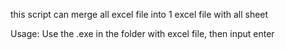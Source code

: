 this script can merge all excel file into 1 excel file with all sheet

Usage:
Use the .exe in the folder with excel file, then input enter
